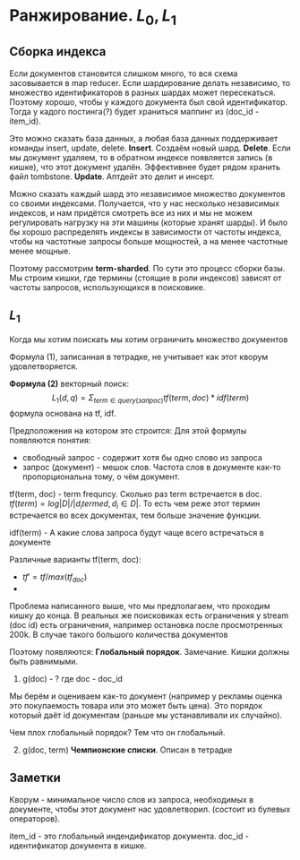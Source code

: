 # Ранжирование. $L_0, L_1$
## Сборка индекса
Если документов становится слишком много, то вся схема засовывается в map reducer.
Если шардирование делать независимо, то множество идентификаторов в разных шардах может пересекаться. Поэтому хорошо, чтобы у каждого документа был свой идентификатор. Тогда у кадого постинга(?) будет храниться маппинг из (doc_id - item_id).

Это можно сказать база данных, а любая база данных поддерживает команды insert, update, delete.
**Insert**. Создаём новый шард.
**Delete**. Если мы документ удаляем, то в обратном индексе появляется запись (в кишке), что этот документ удалён. Эффективнее будет рядом хранить файл tombstone.
**Update**. Аптдейт это делит и инсерт.

Можно сказать каждый шард это независимое множество документов со своими индексами. Получается, что у нас несколько независимых индексов, и нам придётся смотреть все из них и мы не можем регулировать нагрузку на эти машины (которые хранят шарды). И было бы хорошо распределять индексы в зависимости от частоты индекса, чтобы на частотные запросы больше мощностей, а на менее частотные менее мощные.

Поэтому рассмотрим **term-sharded**.
По сути это процесс сборки базы. Мы строим кишки, где термины (стоящие в роли индексов) зависят от частоты запросов, использующихся в поисковике.

## $L_1$
Когда мы хотим поискать мы хотим ограничить множество документов 

Формула (1), записанная в тетрадке, не учитывает как этот кворум удовлетворяется.

**Формула (2)** векторный поиск:
$$L_1(d,q) = \Sigma_{term \in query(запрос)}tf(term, doc)*idf(term)$$
формула основана на tf, idf.

Предположения на котором это строится:
Для этой формулы появляются понятия:
- свободный запрос - содержит хотя бы одно слово из запроса
- запрос (документ) - мешок слов.
Частота слов в документе как-то пропорциональна тому, о чём документ.

tf(term, doc) - term frequncy. Сколько раз term встречается в doc.
$tf(term) = log|D|/|d_i termed, d_i \in D|$. То есть чем реже этот термин встречается во всех документах, тем больше значение функции.

idf(term) - А какие слова запроса будут чаще всего встречаться в документе

Различные варианты tf(term, doc):
- $tf' = tf / max (tf_{doc})$
- 

Проблема написанного выше, что мы предполагаем, что проходим кишку до конца. В реальных же поисковиках есть ограничения у stream (doc id) есть ограничения, например остановка после просмотренных 200k.
В случае такого большого количества документов 

Поэтому появляются:
**Глобальный порядок**.
Замечание. Кишки должны быть равнимыми.
1) g(doc) - ?
где doc - doc_id

Мы берём и оцениваем как-то документ (например у рекламы оценка это покупаемость товара или это может быть цена). Это порядок который даёт id документам (раньше мы устанавливали их случайно).

Чем плох глобальный порядок? Тем что он глобальный.

2) g(doc, term)
**Чемпионские списки**.
Описан в тетрадке


## Заметки
Кворум - минимальное число слов из запроса, необходимых в документе, чтобы этот документ нас удовлетворил. (состоит из булевых операторов).

item_id - это глобальный индендификатор документа.
doc_id - идентификатор документа в кишке.